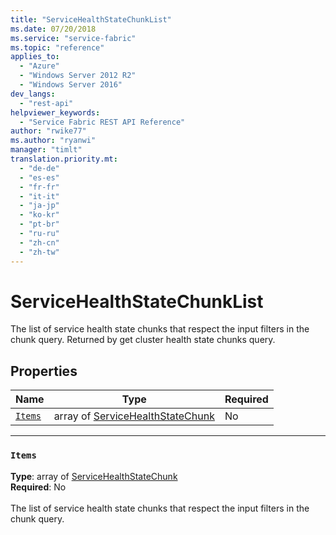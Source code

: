 ```yaml
---
title: "ServiceHealthStateChunkList"
ms.date: 07/20/2018
ms.service: "service-fabric"
ms.topic: "reference"
applies_to: 
  - "Azure"
  - "Windows Server 2012 R2"
  - "Windows Server 2016"
dev_langs: 
  - "rest-api"
helpviewer_keywords: 
  - "Service Fabric REST API Reference"
author: "rwike77"
ms.author: "ryanwi"
manager: "timlt"
translation.priority.mt: 
  - "de-de"
  - "es-es"
  - "fr-fr"
  - "it-it"
  - "ja-jp"
  - "ko-kr"
  - "pt-br"
  - "ru-ru"
  - "zh-cn"
  - "zh-tw"
---
```

# ServiceHealthStateChunkList

The list of service health state chunks that respect the input filters in the chunk query. Returned by get cluster health state chunks query.


## Properties
| Name | Type | Required |
| --- | --- | --- |
| [`Items`](#items) | array of [ServiceHealthStateChunk](sfclient-v63-model-servicehealthstatechunk.md) | No |

____
### `Items`
__Type__: array of [ServiceHealthStateChunk](sfclient-v63-model-servicehealthstatechunk.md) <br/>
__Required__: No<br/>
<br/>
The list of service health state chunks that respect the input filters in the chunk query.

